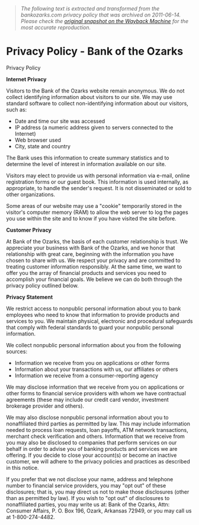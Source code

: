 > *The following text is extracted and transformed from the bankozarks.com privacy policy that was archived on 2011-06-14. Please check the [original snapshot on the Wayback Machine](https://web.archive.org/web/20110614213905id_/http%3A//bankozarks.com/privacy-policy.php) for the most accurate reproduction.*

# Privacy Policy - Bank of the Ozarks

Privacy Policy 

**Internet Privacy**

Visitors to the Bank of the Ozarks website remain anonymous. We do not collect identifying information about visitors to our site. We may use standard software to collect non-identifying information about our visitors, such as:

  * Date and time our site was accessed
  * IP address (a numeric address given to servers connected to the Internet)
  * Web browser used
  * City, state and country



The Bank uses this information to create summary statistics and to determine the level of interest in information available on our site.

Visitors may elect to provide us with personal information via e-mail, online registration forms or our guest book. This information is used internally, as appropriate, to handle the sender's request. It is not disseminated or sold to other organizations.

Some areas of our website may use a "cookie" temporarily stored in the visitor's computer memory (RAM) to allow the web server to log the pages you use within the site and to know if you have visited the site before.

**Customer Privacy**

At Bank of the Ozarks, the basis of each customer relationship is trust. We appreciate your business with Bank of the Ozarks, and we honor that relationship with great care, beginning with the information you have chosen to share with us. We respect your privacy and are committed to treating customer information responsibly. At the same time, we want to offer you the array of financial products and services you need to accomplish your financial goals. We believe we can do both through the privacy policy outlined below.

**Privacy Statement**

We restrict access to nonpublic personal information about you to bank employees who need to know that information to provide products and services to you. We maintain physical, electronic and procedural safeguards that comply with federal standards to guard your nonpublic personal information.

We collect nonpublic personal information about you from the following sources:

  * Information we receive from you on applications or other forms
  * Information about your transactions with us, our affiliates or others
  * Information we receive from a consumer-reporting agency



We may disclose information that we receive from you on applications or other forms to financial service providers with whom we have contractual agreements (these may include our credit card vendor, investment brokerage provider and others).

We may also disclose nonpublic personal information about you to nonaffiliated third parties as permitted by law. This may include information needed to process loan requests, loan payoffs, ATM network transactions, merchant check verification and others. Information that we receive from you may also be disclosed to companies that perform services on our behalf in order to advise you of banking products and services we are offering. If you decide to close your account(s) or become an inactive customer, we will adhere to the privacy policies and practices as described in this notice.

If you prefer that we not disclose your name, address and telephone number to financial service providers, you may "opt out" of these disclosures; that is, you may direct us not to make those disclosures (other than as permitted by law). If you wish to "opt out" of disclosures to nonaffiliated parties, you may write us at: Bank of the Ozarks, Attn: Consumer Affairs, P. O. Box 196, Ozark, Arkansas 72949, or you may call us at 1-800-274-4482.

